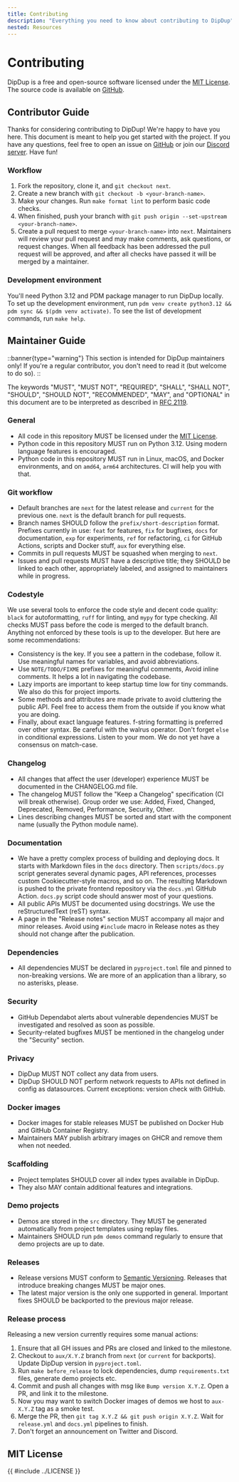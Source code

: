 ```yaml
---
title: Contributing
description: "Everything you need to know about contributing to DipDup"
nested: Resources
---
```


# Contributing

DipDup is a free and open-source software licensed under the [MIT License](#mit-license). The source code is available on [GitHub](https://github.com/dipdup-io/dipdup).

## Contributor Guide

Thanks for considering contributing to DipDup! We're happy to have you here. This document is meant to help you get started with the project. If you have any questions, feel free to open an issue on [GitHub](https://github.com/dipdup-io/dipdup/issues/new/choose) or join our [Discord server](https://discord.gg/aG8XKuwsQd). Have fun!

### Workflow

1. Fork the repository, clone it, and `git checkout next`.
2. Create a new branch with `git checkout -b <your-branch-name>`.
3. Make your changes. Run `make format lint` to perform basic code checks.
4. When finished, push your branch with `git push origin --set-upstream <your-branch-name>`.
5. Create a pull request to merge `<your-branch-name>` into `next`. Maintainers will review your pull request and may make comments, ask questions, or request changes. When all feedback has been addressed the pull request will be approved, and after all checks have passed it will be merged by a maintainer.

### Development environment

You'll need Python 3.12 and PDM package manager to run DipDup locally. To set up the development environment, run `pdm venv create python3.12 && pdm sync && $(pdm venv activate)`. To see the list of development commands, run `make help`.

## Maintainer Guide

::banner{type="warning"}
This section is intended for DipDup maintainers only! If you're a regular contributor, you don't need to read it (but welcome to do so).
::

The keywords "MUST", "MUST NOT", "REQUIRED", "SHALL", "SHALL NOT", "SHOULD", "SHOULD NOT", "RECOMMENDED", "MAY", and "OPTIONAL" in this document are to be interpreted as described in [RFC 2119](https://www.ietf.org/rfc/rfc2119.txt).

### General

- All code in this repository MUST be licensed under the [MIT License](#mit-license).
- Python code in this repository MUST run on Python 3.12. Using modern language features is encouraged.
- Python code in this repository MUST run in Linux, macOS, and Docker environments, and on `amd64`, `arm64` architectures. CI will help you with that.

### Git workflow

- Default branches are `next` for the latest release and `current` for the previous one. `next` is the default branch for pull requests.
- Branch names SHOULD follow the `prefix/short-description` format. Prefixes currently in use: `feat` for features, `fix` for bugfixes, `docs` for documentation, `exp` for experiments, `ref` for refactoring, `ci` for GitHub Actions, scripts and Docker stuff, `aux` for everything else.
- Commits in pull requests MUST be squashed when merging to `next`.
- Issues and pull requests MUST have a descriptive title; they SHOULD be linked to each other, appropriately labeled, and assigned to maintainers while in progress.

### Codestyle

We use several tools to enforce the code style and decent code quality: `black` for autoformatting, `ruff` for linting, and `mypy` for type checking. All checks MUST pass before the code is merged to the default branch. Anything not enforced by these tools is up to the developer. But here are some recommendations:

- Consistency is the key. If you see a pattern in the codebase, follow it. Use meaningful names for variables, and avoid abbreviations.
- Use `NOTE/TODO/FIXME` prefixes for meaningful comments, Avoid inline comments. It helps a lot in navigating the codebase.
- Lazy imports are important to keep startup time low for tiny commands. We also do this for project imports.
- Some methods and attributes are made private to avoid cluttering the public API. Feel free to access them from the outside if you know what you are doing.
- Finally, about exact language features. f-string formatting is preferred over other syntax. Be careful with the walrus operator. Don't forget `else` in conditional expressions. Listen to your mom. We do not yet have a consensus on match-case.

### Changelog

- All changes that affect the user (developer) experience MUST be documented in the CHANGELOG.md file.
- The changelog MUST follow the "Keep a Changelog" specification (CI will break otherwise). Group order we use: Added, Fixed, Changed, Deprecated, Removed, Performance, Security, Other.
- Lines describing changes MUST be sorted and start with the component name (usually the Python module name).

### Documentation

- We have a pretty complex process of building and deploying docs. It starts with Markdown files in the `docs` directory. Then `scripts/docs.py` script generates several dynamic pages, API references, processes custom Cookiecutter-style macros, and so on. The resulting Markdown is pushed to the private frontend repository via the `docs.yml` GitHub Action. `docs.py` script code should answer most of your questions.
- All public APIs MUST be documented using docstrings. We use the reStructuredText (reST) syntax.
- A page in the "Release notes" section MUST accompany all major and minor releases. Avoid using `#include` macro in Release notes as they should not change after the publication.

### Dependencies

- All dependencies MUST be declared in `pyproject.toml` file and pinned to non-breaking versions. We are more of an application than a library, so no asterisks, please.

### Security

- GitHub Dependabot alerts about vulnerable dependencies MUST be investigated and resolved as soon as possible.
- Security-related bugfixes MUST be mentioned in the changelog under the "Security" section.

### Privacy

- DipDup MUST NOT collect any data from users.
- DipDup SHOULD NOT perform network requests to APIs not defined in config as datasources. Current exceptions: version check with GitHub.

### Docker images

- Docker images for stable releases MUST be published on Docker Hub and GitHub Container Registry.
- Maintainers MAY publish arbitrary images on GHCR and remove them when not needed.

### Scaffolding

- Project templates SHOULD cover all index types available in DipDup.
- They also MAY contain additional features and integrations.

### Demo projects

- Demos are stored in the `src` directory. They MUST be generated automatically from project templates using replay files.
- Maintainers SHOULD run `pdm demos` command regularly to ensure that demo projects are up to date.

### Releases

- Release versions MUST conform to [Semantic Versioning](https://semver.org/). Releases that introduce breaking changes MUST be major ones.
- The latest major version is the only one supported in general. Important fixes SHOULD be backported to the previous major release.

### Release process

Releasing a new version currently requires some manual actions:

1. Ensure that all GH issues and PRs are closed and linked to the milestone.
2. Checkout to `aux/X.Y.Z` branch from `next` (or `current` for backports). Update DipDup version in `pyproject.toml`.
3. Run `make before_release` to lock dependencies, dump `requirements.txt` files, generate demo projects etc.
4. Commit and push all changes with msg like `Bump version X.Y.Z`. Open a PR, and link it to the milestone.
5. Now you may want to switch Docker images of demos we host to `aux-X.Y.Z` tag as a smoke test.
6. Merge the PR, then `git tag X.Y.Z && git push origin X.Y.Z`. Wait for `release.yml` and `docs.yml` pipelines to finish.
7. Don't forget an announcement on Twitter and Discord.

## MIT License

<!-- markdownlint-disable first-line-h1 -->
{{ #include ../LICENSE }}
